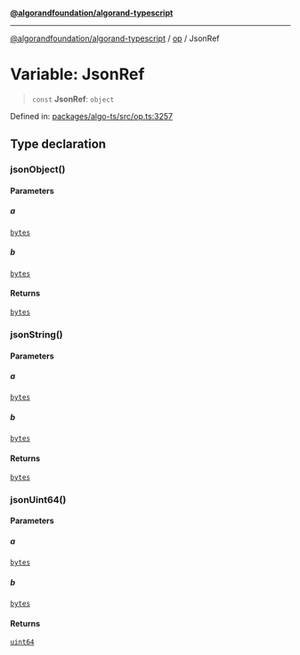 [**@algorandfoundation/algorand-typescript**](../../README.md)

***

[@algorandfoundation/algorand-typescript](../../README.md) / [op](../README.md) / JsonRef

# Variable: JsonRef

> `const` **JsonRef**: `object`

Defined in: [packages/algo-ts/src/op.ts:3257](https://github.com/algorandfoundation/puya-ts/blob/main/packages/algo-ts/src/op.ts#L3257)

## Type declaration

### jsonObject()

#### Parameters

##### a

[`bytes`](../../index/type-aliases/bytes.md)

##### b

[`bytes`](../../index/type-aliases/bytes.md)

#### Returns

[`bytes`](../../index/type-aliases/bytes.md)

### jsonString()

#### Parameters

##### a

[`bytes`](../../index/type-aliases/bytes.md)

##### b

[`bytes`](../../index/type-aliases/bytes.md)

#### Returns

[`bytes`](../../index/type-aliases/bytes.md)

### jsonUint64()

#### Parameters

##### a

[`bytes`](../../index/type-aliases/bytes.md)

##### b

[`bytes`](../../index/type-aliases/bytes.md)

#### Returns

[`uint64`](../../index/type-aliases/uint64.md)
